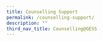 ```yaml
---
title: Counselling Support
permalink: /counselling-support/
description: ""
third_nav_title: Counselling@GESS
---
```

